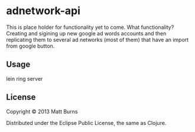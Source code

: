 # adnetwork-api

This is place holder for functionality yet to come.  What functionality?  Creating and sigining up new google ad words accounts and then replicating them to several ad networks (most of them) that have an import from google button.

## Usage

lein ring server

## License

Copyright © 2013 Matt Burns

Distributed under the Eclipse Public License, the same as Clojure.
